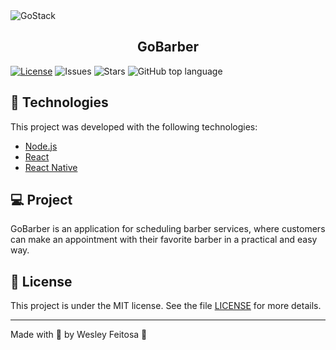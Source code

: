 <img alt="GoStack" src="https://storage.googleapis.com/golden-wind/bootcamp-gostack/header-desafios.png" />

<h2 align="center">
  GoBarber
</h2>

<p align="center">

  [![License](https://img.shields.io/github/license/wesleyfeitosa/gostack-gobarber?style=flat-square)](LICENSE)
  ![Issues](https://img.shields.io/github/issues/wesleyfeitosa/gostack-gobarber?style=flat-square)
  ![Stars](https://img.shields.io/github/stars/wesleyfeitosa/gostack-gobarber?style=flat-square)
  ![GitHub top language](https://img.shields.io/github/languages/top/wesleyfeitosa/gostack-gobarber?style=flat-square)

</p>

## :rocket: Technologies

This project was developed with the following technologies:

- [Node.js](https://nodejs.org/en/)
- [React](https://reactjs.org)
- [React Native](https://facebook.github.io/react-native/)

## 💻 Project

GoBarber is an application for scheduling barber services, where customers can make an appointment with their favorite barber in a practical and easy way.

## :memo: License

This project is under the MIT license. See the file [LICENSE](LICENSE) for more details.

---

Made with 💜 by Wesley Feitosa :wave: 
